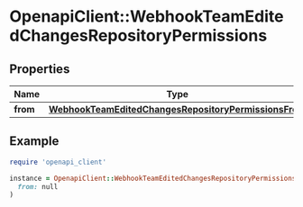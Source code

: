 # OpenapiClient::WebhookTeamEditedChangesRepositoryPermissions

## Properties

| Name | Type | Description | Notes |
| ---- | ---- | ----------- | ----- |
| **from** | [**WebhookTeamEditedChangesRepositoryPermissionsFrom**](WebhookTeamEditedChangesRepositoryPermissionsFrom.md) |  |  |

## Example

```ruby
require 'openapi_client'

instance = OpenapiClient::WebhookTeamEditedChangesRepositoryPermissions.new(
  from: null
)
```


